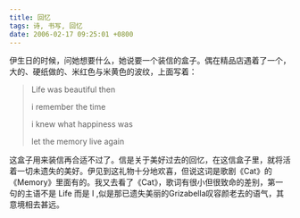 ```yaml
---
title: 回忆
tags: 诗, 书写, 回忆
date: 2006-02-17 09:25:01 +0800
---
```



伊生日的时候，问她想要什么，她说要一个装信的盒子。偶在精品店遇着了一个，大的、硬纸做的、米红色与米黄色的波纹，上面写着：

> Life was beautiful then
> 
> i remember the time
> 
> i knew what happiness was
> 
> let the memory live again

这盒子用来装信再合适不过了。信是关于美好过去的回忆，在这信盒子里，就将活着一切未遗失的美好。伊见到这礼物十分地欢喜，但说这词是歌剧《Cat》的《Memory》里面有的。我又去看了《Cat》，歌词有很小但很致命的差别，第一句的主语不是 Life 而是 I ,似是那已遗失美丽的Grizabella叹容颜老去的语气，其意境相去甚远。

